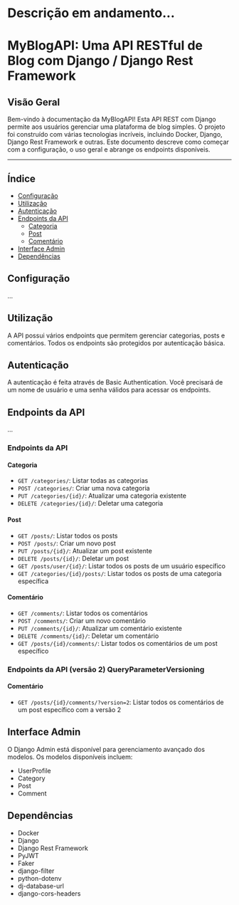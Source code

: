 # Descrição em andamento...

# MyBlogAPI: Uma API RESTful de Blog com Django / Django Rest Framework

## Visão Geral
Bem-vindo à documentação da MyBlogAPI! Esta API REST com Django permite aos usuários gerenciar uma plataforma de blog simples. O projeto foi construído com várias tecnologias incríveis, incluindo Docker, Django, Django Rest Framework e outras. Este documento descreve como começar com a configuração, o uso geral e abrange os endpoints disponíveis.

---

## Índice
- [Configuração](#configuração)
- [Utilização](#utilização)
- [Autenticação](#autenticação)
- [Endpoints da API](#endpoints-da-api)
  - [Categoria](#categoria)
  - [Post](#post)
  - [Comentário](#comentário)
- [Interface Admin](#interface-admin)
- [Dependências](#dependências)

## Configuração

...

## Utilização

A API possui vários endpoints que permitem gerenciar categorias, posts e comentários. Todos os endpoints são protegidos por autenticação básica.

## Autenticação
A autenticação é feita através de Basic Authentication. Você precisará de um nome de usuário e uma senha válidos para acessar os endpoints.

## Endpoints da API

...

### Endpoints da API

#### Categoria
- `GET /categories/`: Listar todas as categorias
- `POST /categories/`: Criar uma nova categoria
- `PUT /categories/{id}/`: Atualizar uma categoria existente
- `DELETE /categories/{id}/`: Deletar uma categoria

#### Post
- `GET /posts/`: Listar todos os posts
- `POST /posts/`: Criar um novo post
- `PUT /posts/{id}/`: Atualizar um post existente
- `DELETE /posts/{id}/`: Deletar um post
- `GET /posts/user/{id}/`: Listar todos os posts de um usuário específico
- `GET /categories/{id}/posts/`: Listar todos os posts de uma categoria específica

#### Comentário
- `GET /comments/`: Listar todos os comentários
- `POST /comments/`: Criar um novo comentário
- `PUT /comments/{id}/`: Atualizar um comentário existente
- `DELETE /comments/{id}/`: Deletar um comentário
- `GET /posts/{id}/comments/`: Listar todos os comentários de um post específico

### Endpoints da API (versão 2) QueryParameterVersioning
#### Comentário
- `GET /posts/{id}/comments/?version=2`: Listar todos os comentários de um post específico com a versão 2


## Interface Admin

O Django Admin está disponível para gerenciamento avançado dos modelos. Os modelos disponíveis incluem:

- UserProfile
- Category
- Post
- Comment

## Dependências
- Docker
- Django
- Django Rest Framework
- PyJWT
- Faker
- django-filter
- python-dotenv
- dj-database-url
- django-cors-headers